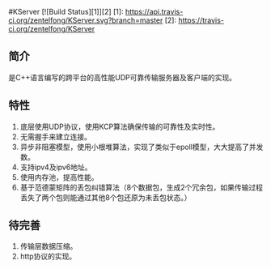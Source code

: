 #KServer
[![Build Status][1]][2] 
[1]: https://api.travis-ci.org/zentelfong/KServer.svg?branch=master
[2]: https://travis-ci.org/zentelfong/KServer
## 简介 ##
是C++语言编写的跨平台的高性能UDP可靠传输服务器及客户端的实现。

## 特性 ##
1. 底层使用UDP协议，使用KCP算法确保传输的可靠性及实时性。
2. 无需握手来建立连接。
3. 异步非阻塞模型，使用小根堆算法，实现了类似于epoll模型，大大提高了并发数。
4. 支持ipv4及ipv6地址。
5. 使用内存池，提高性能。
6. 基于范德蒙矩阵的丢包纠错算法（8个数据包，生成2个冗余包，如果传输过程丢失了两个包则能通过其他8个包还原为未丢包状态。）

## 待完善 ##
1. 传输层数据压缩。
2. http协议的实现。
